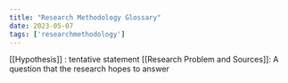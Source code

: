 ```yaml
---
title: "Research Methodology Glossary"
date: 2023-05-07
tags: ['researchmethodology']
---
```

[[Hypothesis]] : tentative statement
[[Research Problem and Sources]]: A question that the research hopes to answer
